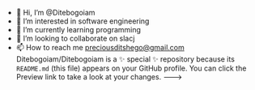 - 👋 Hi, I’m @Ditebogoiam
- 👀 I’m interested in software engineering 
- 🌱 I’m currently learning programming 
- 💞️ I’m looking to collaborate on slacj
- 📫 How to reach me preciousditshego@gmail.com 
Ditebogoiam/Ditebogoiam is a ✨ special ✨ repository because its `README.md` (this file) appears on your GitHub profile.
You can click the Preview link to take a look at your changes.
--->
